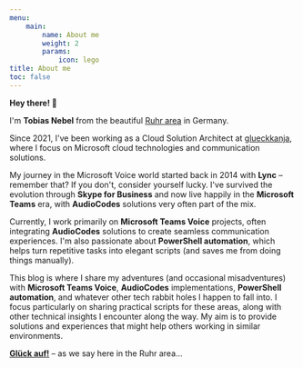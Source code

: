 ```yaml
---
menu: 
    main:
        name: About me
        weight: 2
        params:
            icon: lego
title: About me
toc: false
---
```


**Hey there! 👋**

I'm **Tobias Nebel** from the beautiful [Ruhr area](https://en.wikipedia.org/wiki/Ruhr) in Germany. 

Since 2021, I've been working as a Cloud Solution Architect at [glueckkanja](https://www.glueckkanja.com), where I focus on Microsoft cloud technologies and communication solutions.

My journey in the Microsoft Voice world started back in 2014 with **Lync** – remember that? If you don't, consider yourself lucky. I've survived the evolution through **Skype for Business** and now live happily in the **Microsoft Teams** era, with **AudioCodes** solutions very often part of the mix.

Currently, I work primarily on **Microsoft Teams Voice** projects, often integrating **AudioCodes** solutions to create seamless communication experiences. I'm also passionate about **PowerShell automation**, which helps turn repetitive tasks into elegant scripts (and saves me from doing things manually).

This blog is where I share my adventures (and occasional misadventures) with **Microsoft Teams Voice**, **AudioCodes** implementations, **PowerShell automation**, and whatever other tech rabbit holes I happen to fall into. I focus particularly on sharing practical scripts for these areas, along with other technical insights I encounter along the way. My aim is to provide solutions and experiences that might help others working in similar environments.

[**Glück auf!**](https://en.wikipedia.org/wiki/Glück_auf) – as we say here in the Ruhr area...